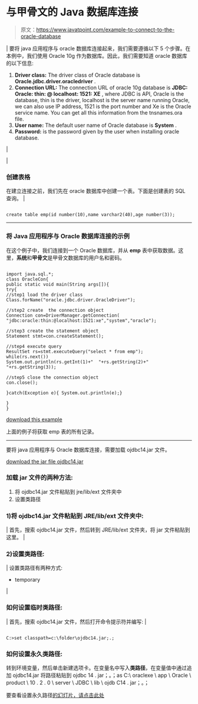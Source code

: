 # 与甲骨文的 Java 数据库连接

> 原文：<https://www.javatpoint.com/example-to-connect-to-the-oracle-database>

| 要将 java 应用程序与 oracle 数据库连接起来，我们需要遵循以下 5 个步骤。在本例中，我们使用 Oracle 10g 作为数据库。因此，我们需要知道 oracle 数据库的以下信息:

1.  **Driver class:** The driver class of Oracle database is **Oracle.jdbc.driver.oracledriver** .
2.  **Connection URL:** The connection URL of oracle 10g database is **JDBC: Oracle: thin: @ localhost: 1521: XE** , where JDBC is API, Oracle is the database, thin is the driver, localhost is the server name running Oracle, we can also use IP address, 1521 is the port number and Xe is the Oracle service name. You can get all this information from the tnsnames.ora file.
3.  **User name:** The default user name of Oracle database is **System** .
4.  **Password:** is the password given by the user when installing oracle database.

 |

| 

### 创建表格

在建立连接之前，我们先在 oracle 数据库中创建一个表。下面是创建表的 SQL 查询。 |

```

create table emp(id number(10),name varchar2(40),age number(3));

```

* * *

### 将 Java 应用程序与 Oracle 数据库连接的示例

在这个例子中，我们连接到一个 Oracle 数据库，并从 **emp** 表中获取数据。这里，**系统**和**甲骨文**是甲骨文数据库的用户名和密码。

```

import java.sql.*;
class OracleCon{
public static void main(String args[]){
try{
//step1 load the driver class
Class.forName("oracle.jdbc.driver.OracleDriver");

//step2 create  the connection object
Connection con=DriverManager.getConnection(
"jdbc:oracle:thin:@localhost:1521:xe","system","oracle");

//step3 create the statement object
Statement stmt=con.createStatement();

//step4 execute query
ResultSet rs=stmt.executeQuery("select * from emp");
while(rs.next())
System.out.println(rs.getInt(1)+"  "+rs.getString(2)+"  "+rs.getString(3));

//step5 close the connection object
con.close();

}catch(Exception e){ System.out.println(e);}

}
}

```

[download this example](https://static.javatpoint.com/src/jdbc/OracleCon.zip)

上面的例子将获取 emp 表的所有记录。

* * *

要将 java 应用程序与 Oracle 数据库连接，需要加载 ojdbc14.jar 文件。

[download the jar file ojdbc14.jar](https://static.javatpoint.com/src/jdbc/ojdbc14.jar)

### 加载 jar 文件的两种方法:

1.  将 ojdbc14.jar 文件粘贴到 jre/lib/ext 文件夹中
2.  设置类路径

### 1)将 ojdbc14.jar 文件粘贴到 JRE/lib/ext 文件夹中:

| 首先，搜索 ojdbc14.jar 文件，然后转到 JRE/lib/ext 文件夹，将 jar 文件粘贴到这里。 |

### 2)设置类路径:

| 设置类路径有两种方式:

*   temporary

 |

### 如何设置临时类路径:

| 首先，搜索 ojdbc14.jar 文件，然后打开命令提示符并编写: |

```

C:>set classpath=c:\folder\ojdbc14.jar;.;

```

### 如何设置永久类路径:

转到环境变量，然后单击新建选项卡。在变量名中写入**类路径**，在变量值中通过追加 ojdbc14.jar 将路径粘贴到 ojdbc 14 . jar；。；as C:\ oraclexe \ app \ Oracle \ product \ 10 . 2 . 0 \ server \ JDBC \ lib \ ojdb C14 . jar；。；

要查看设置永久路径[的幻灯片，请点击此处](how-to-set-path-in-java)